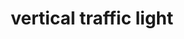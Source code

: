 ---
layout: travel&places
title: vertical traffic light
emoji: vertical_traffic_light
permalink: 🚦.html
---